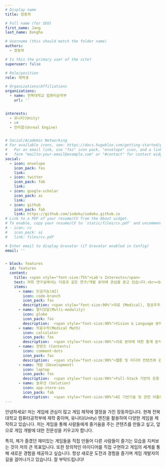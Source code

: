 ```yaml
---
# Display name
title: 장동하

# Full name (for SEO)
first_name: Jang
last_name: Dongha

# Username (this should match the folder name)
authors:
  - 장동하

# Is this the primary user of the site?
superuser: false

# Role/position
role: 재학생

# Organizations/Affiliations
organizations:
  - name: 전북대학교 컴퓨터공학부
    url: ''


interests:
  - 유니티(Unity)
  - c#
  - 언리얼(Unreal Engine)


# Social/Academic Networking
# For available icons, see: https://docs.hugoblox.com/getting-started/page-builder/#icons
#   For an email link, use "fas" icon pack, "envelope" icon, and a link in the
#   form "mailto:your-email@example.com" or "#contact" for contact widget.
social:
  - icon: envelope
    icon_pack: fas
    link: 
  - icon: twitter
    icon_pack: fab
    link: 
  - icon: google-scholar
    icon_pack: ai
    link: 
  - icon: github
    icon_pack: fab
    link: https://github.com/iodoku/iodoku.github.io
# Link to a PDF of your resume/CV from the About widget.
# To enable, copy your resume/CV to `static/files/cv.pdf` and uncomment the lines below.
# - icon: cv
#   icon_pack: ai
#   link: files/cv.pdf

# Enter email to display Gravatar (if Gravatar enabled in Config)
email: ''


- block: features
  id: features
  content:
    title: <span style="font-size:75%">Lab's Interests</span>
    text: 저희 연구실에서는 다음과 같은 연구/개발 분야에 관심을 쏟고 있습니다.<br><br><br><br>
    items:
      - name: 인공지능(AI)
        icon: code-branch
        icon_pack: fas
        description: <span style="font-size:90%">의료 (Medical), 항공우주 (Aerospace), 컨텐츠 (Contents) 등 다양한 특성화 분야에 적응형 AI 기술 적용.</span><br><br>
      - name: 멀티모달(Multi-modality)
        icon: globe
        icon_pack: fas
        description:  <span style="font-size:90%">Vision & Language 분야의 기반 AI 기술 개발 및 관련 응용 어플리케이션에 기술 적용.</span><br><br>
      - name: 의료수학(Medical Math)
        icon: calculator
        icon_pack: fas
        description:  <span style="font-size:90%">의료 분야에 대한 통계 분석 수행 및 의료 질병에 대한 수학적인 모델링 관련 연구 수행.</span><br><br>
      - name: 컨텐츠 (Contents)
        icon: comment-dots
        icon_pack: fas
        description:  <span style="font-size:90%">웹툰 및 미디어 컨텐츠와 관련된 AI 기반 기술 개발 및 고도화.</span><br><br>
      - name: 개발 (Development)
        icon: laptop
        icon_pack: fas
        description:  <span style="font-size:90%">Full-Stack 기반의 응용 어플리케이션 개발.</span><br><br>
      - name: 솔루션 (Solution)
        icon: app-store-ios
        icon_pack: fab
        description:  <span style="font-size:90%">AI 기반기술 및 관련 어플리케이션에 적용을 통한 통합 솔루션 개발!</span><br><br>
---
```

안녕하세요! 저는 게임에 관심이 많고 게임 제작에 열정을 가진 장동하입니다. 현재 전북대학교 컴퓨터공학부에 재학 중이며, 유니티(Unity) 엔진을 활용하여 다양한 게임을 제작하고 있습니다. 저는 게임을 통해 사람들에게 즐거움을 주는 콘텐츠를 만들고 싶고, 앞으로 게임 개발에 대한 전문성을 키우고자 합니다.

특히, 제가 즐겼던 재미있는 게임들을 직접 만들어 다른 사람들이 즐기는 모습을 지켜보는 것이 저의 큰 목표입니다. 또한 창의적인 아이디어를 직접 구현하고 게임의 세계를 통해 새로운 경험을 제공하고 싶습니다. 항상 새로운 도전과 경험을 즐기며 게임 개발자의 길을 걸어나가고 있습니다. 잘 부탁드립니다!

